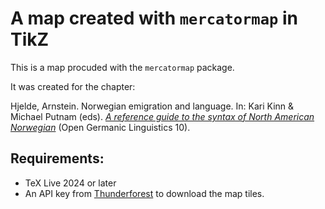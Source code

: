 # A map created with `mercatormap` in TikZ

This is a map procuded with the `mercatormap` package. 

It was created for the chapter:

Hjelde, Arnstein. Norwegian emigration and language. In: Kari Kinn & Michael Putnam (eds). [*A reference guide to the syntax of North American Norwegian*](https://langsci-press.org/catalog/book/470) (Open Germanic Linguistics 10).

## Requirements:

- TeX Live 2024 or later
- An API key from [Thunderforest](https://www.thunderforest.com/) to download the map tiles.

